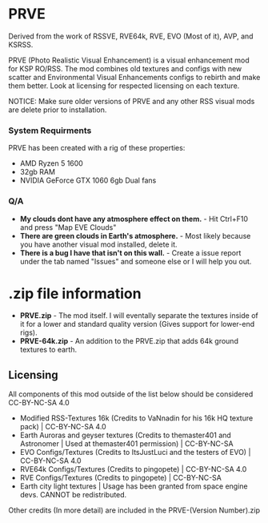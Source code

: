 # PRVE
Derived from the work of RSSVE, RVE64k, RVE, EVO (Most of it), AVP, and KSRSS.

PRVE (Photo Realistic Visual Enhancement) is a visual enhancement mod for KSP RO/RSS. The mod combines old textures and configs with new scatter and Environmental Visual Enhancements configs to rebirth and make them better. Look at licensing for respected licensing on each texture.

NOTICE: Make sure older versions of PRVE and any other RSS visual mods are delete prior to installation.

### System Requirments

PRVE has been created with a rig of these properties:

- AMD Ryzen 5 1600
- 32gb RAM
- NVIDIA GeForce GTX 1060 6gb Dual fans

### Q/A

- **My clouds dont have any atmosphere effect on them.** - Hit Ctrl+F10 and press "Map EVE Clouds"
- **There are green clouds in Earth's atmosphere.** - Most likely because you have another visual mod installed, delete it.
- **There is a bug I have that isn't on this wall.** - Create a issue report under the tab named "Issues" and someone else or I will help you out.

# .zip file information

- **PRVE.zip** - The mod itself. I will eventally separate the textures inside of it for a lower and standard quality version (Gives support for lower-end rigs).
- **PRVE-64k.zip** - An addition to the PRVE.zip that adds 64k ground textures to earth.


## Licensing

All components of this mod outside of the list below should be considered CC-BY-NC-SA 4.0

- Modified RSS-Textures 16k (Credits to VaNnadin for his 16k HQ texture pack) | CC-BY-NC-SA 4.0
- Earth Auroras and geyser textures (Credits to themaster401 and Astronomer | Used at themaster401 permission) | CC-BY-NC-SA
- EVO Configs/Textures (Credits to ItsJustLuci and the testers of EVO) | CC-BY-NC-SA 4.0
- RVE64k Configs/Textures (Credits to pingopete) | CC-BY-NC-SA 4.0
- RVE Configs/Textures (Credits to pingopete) | CC-BY-NC-SA
- Earth city light textures | Usage has been granted from space engine devs. CANNOT be redistributed.

Other credits (In more detail) are included in the PRVE-(Version Number).zip
